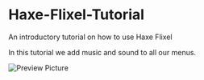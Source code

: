 # Haxe-Flixel-Tutorial

An introductory tutorial on how to use Haxe Flixel

In this tutorial we add music and sound to all our menus.

![Preview Picture](https://github.com/Wolfman13/Haxe-Flixel-Tutorial/blob/Tutorial-26/Tutorial_26.png?raw=true)
